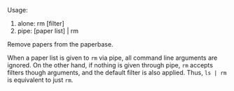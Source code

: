 Usage:
1) alone: rm [filter]
2) pipe:  [paper list] | rm

Remove papers from the paperbase.

When a paper list is given to `rm` via pipe, all
command line arguments are ignored. On the other hand,
if nothing is given through pipe, `rm` accepts filters
though arguments, and the default filter is also applied.
Thus, `ls | rm` is equivalent to just `rm`.
